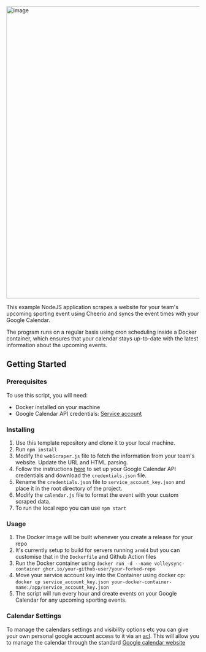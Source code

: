 <img width="762" alt="image" src="https://user-images.githubusercontent.com/38173749/226066384-a510ca53-47f3-471c-95cd-999f48627737.png">

This example NodeJS application scrapes a website for your team's upcoming sporting event using Cheerio and syncs the event times with your Google Calendar. 

The program runs on a regular basis using cron scheduling inside a Docker container, which ensures that your calendar stays up-to-date with the latest information about the upcoming events.

## Getting Started

### Prerequisites

To use this script, you will need:

-   Docker installed on your machine
-   Google Calendar API credentials: [Service account](https://github.com/googleapis/google-api-nodejs-client#service-account-credentials) 

### Installing

1.  Use this template repository and clone it to your local machine.
2.  Run `npm install`
3.  Modify the `webScraper.js` file to fetch the information from your team's website. Update the URL and HTML parsing.
4.  Follow the instructions [here](https://github.com/googleapis/google-api-nodejs-client#service-account-credentials)  to set up your Google Calendar API credentials and download the `credentials.json` file.
5.  Rename the `credentials.json` file to `service_account_key.json` and place it in the root directory of the project.
6.  Modify the `calendar.js` file to format the event with your custom scraped data.
7.  To run the local repo you can use `npm start`

### Usage

1.  The Docker image will be built whenever you create a release for your repo
2.  It's currently setup to build for servers running `arm64` but you can customise that in the `Dockerfile` and Github Action files
3.  Run the Docker container using `docker run -d --name volleysync-container ghcr.io/your-github-user/your-forked-repo`
4.  Move your service account key into the Container using docker cp: `docker cp service_account_key.json your-docker-container-name:/app/service_account_key.json`
5.  The script will run every hour and create events on your Google Calendar for any upcoming sporting events.

### Calendar Settings

To manage the calendars settings and visibility options etc you can give your own personal google account access to it via an [acl](https://developers.google.com/calendar/api/v3/reference/acl/insert). This will allow you to manage the calendar through the standard [Google calendar website](https://calendar.google.com/calendar/u/0/)
